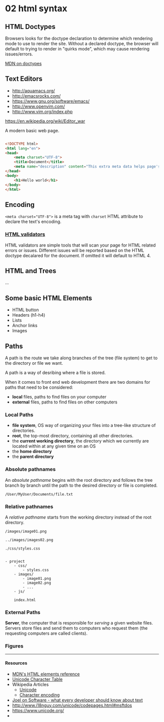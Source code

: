 


# 02 html syntax


## HTML Doctypes

Browsers looks for the doctype declaration to determine which rendering mode to use to render the site. Without a declared doctype, the browser will default to trying to render in "quirks mode", which may cause rendering issues/errors.

[MDN on doctypes](https://developer.mozilla.org/en-US/docs/Web/HTML/Quirks_Mode_and_Standards_Mode)

## Text Editors

- http://aquamacs.org/
- http://emacsrocks.com/
- https://www.gnu.org/software/emacs/
- http://www.openvim.com/
- http://www.vim.org/index.php

https://en.wikipedia.org/wiki/Editor_war


A modern basic web page.

```html

<!DOCTYPE html>
<html lang="en">
<head>
    <meta charset="UTF-8">
    <title>Document</title>
    <meta name="description" content="This extra meta data helps page's SEO by desribing the page's content.">
</head>
<body>
    <h1>Hello world</h1>
</body>
</html>

```

## Encoding

`<meta charset="UTF-8">` is a meta tag with `charset` HTML attribute to declare the text's encoding.

### [HTML validators](https://validator.w3.org/)

HTML validators are simple tools that will scan your page for HTML related errors or issues. Different issues will be reported based on the HTML doctype decalared for the document. If omitted it will default to HTML 4.

## HTML and Trees

...

## Some basic HTML Elements

- HTML button
- Headers (h1-h4)
- Lists
- Anchor links
- Images

## Paths

A path is the route we take along branches of the tree (file system) to get to the directory or file we want.

A path is a way of desribing where a file is stored.

When it comes to front end web development there are two domains for paths that need to be considered:

- **local** files, paths to find files on your computer
- **external** files, paths to find files on other computers


### Local Paths

- **file system**, OS way of organizing your files into a tree-like structure of directories.
- **root**, the top-most directory, containing all other directories.
- the **current working directory**, the directory which we currently are located within at any given time on an OS
- the **home directory**
- the **parent directory**

### Absolute pathnames

An *absolute pathname* begins with the root directory and follows the tree branch by branch until the path to the desired directory or file is completed.

`/User/MyUser/Documents/file.txt`

### Relative pathnames

A *relative pathname* starts from the working directory instead of the root directory.

`/images/image01.png`

`../images/images02.png`

`./css/styles.css`

```

- project
    - css/
        - styles.css
    - images/
        - image01.png
        - image02.png
        - ...
    - js/

    index.html

```


### External Paths

**Server**, the computer that is responsible for *serving* a given website files. Servers store files and send them to computers who request them (the requesting computers are called clients).


### Figures




---


#### Resources

- [MDN's HTML elements reference](https://developer.mozilla.org/en-US/docs/Web/HTML/Element)
- [Unicode Character Table](https://unicode-table.com/en/)
- Wikipedia Articles
    + [Unicode](https://en.wikipedia.org/wiki/Unicode)
    + [Character encoding](https://en.wikipedia.org/wiki/Character_encoding)
- [Joel on Software - what every developer should know about text](https://www.joelonsoftware.com/2003/10/08/the-absolute-minimum-every-software-developer-absolutely-positively-must-know-about-unicode-and-character-sets-no-excuses/)
- <http://www.i18nguy.com/unicode/codepages.html#msftdos>
- <https://www.unicode.org/>
- 
